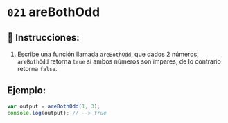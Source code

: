 # `021` areBothOdd

## 📝 Instrucciones:

1. Escribe una función llamada `areBothOdd`, que dados 2 números, `areBothOdd` retorna `true` si ambos números son impares, de lo contrario retorna `false`.

## Ejemplo:

```js
var output = areBothOdd(1, 3);
console.log(output); // --> true
```
